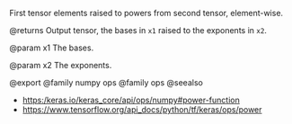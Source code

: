 First tensor elements raised to powers from second tensor, element-wise.

@returns
    Output tensor, the bases in `x1` raised to the exponents in `x2`.

@param x1
The bases.

@param x2
The exponents.

@export
@family numpy ops
@family ops
@seealso
+ <https:/keras.io/keras_core/api/ops/numpy#power-function>
+ <https://www.tensorflow.org/api_docs/python/tf/keras/ops/power>
